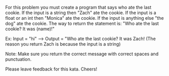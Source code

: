 For this problem you must create a program that says who ate the last cookie. If the input is a string then "Zach" ate the cookie. If the input is a float or an int then "Monica" ate the cookie. If the input is anything else "the dog" ate the cookie. The way to return the statement is:
"Who ate the last cookie? It was (name)!"

Ex: Input = "hi" --> Output = "Who ate the last cookie? It was Zach!
(The reason you return Zach is because the input is a string)

Note: Make sure you return the correct message with correct spaces and punctuation.

Please leave feedback for this kata.
Cheers!